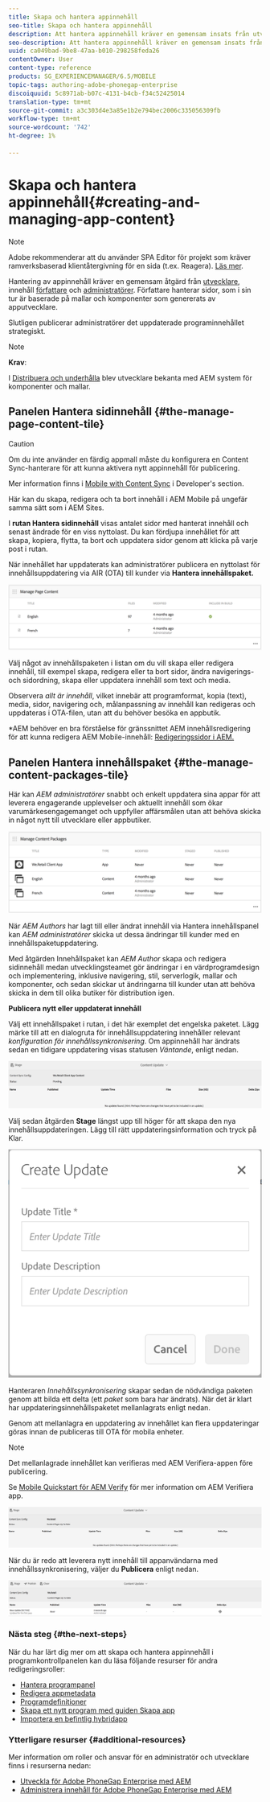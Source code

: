 ```yaml
---
title: Skapa och hantera appinnehåll
seo-title: Skapa och hantera appinnehåll
description: Att hantera appinnehåll kräver en gemensam insats från utvecklare, innehållsförfattare och administratörer.  Författare hanterar sidor, som i sin tur är baserade på mallar och komponenter som genererats av apputvecklare.
seo-description: Att hantera appinnehåll kräver en gemensam insats från utvecklare, innehållsförfattare och administratörer.  Författare hanterar sidor, som i sin tur är baserade på mallar och komponenter som genererats av apputvecklare.
uuid: ca049bad-9be8-47aa-b010-298258feda26
contentOwner: User
content-type: reference
products: SG_EXPERIENCEMANAGER/6.5/MOBILE
topic-tags: authoring-adobe-phonegap-enterprise
discoiquuid: 5c8971ab-b07c-4131-b4cb-f34c52425014
translation-type: tm+mt
source-git-commit: a3c303d4e3a85e1b2e794bec2006c335056309fb
workflow-type: tm+mt
source-wordcount: '742'
ht-degree: 1%

---
```



# Skapa och hantera appinnehåll{#creating-and-managing-app-content}

>[!NOTE]
>
>Adobe rekommenderar att du använder SPA Editor för projekt som kräver ramverksbaserad klientåtergivning för en sida (t.ex. Reagera). [Läs mer](/help/sites-developing/spa-overview.md).

Hantering av appinnehåll kräver en gemensam åtgärd från [utvecklare](#developer), innehåll [författare](#author) och [administratörer](#administrator). Författare hanterar sidor, som i sin tur är baserade på mallar och komponenter som genererats av apputvecklare.

Slutligen publicerar administratörer det uppdaterade programinnehållet strategiskt.

>[!NOTE]
>
>**Krav**:
>
>I [Distribuera och underhålla](/help/sites-deploying/deploy.md) blev utvecklare bekanta med AEM system för komponenter och mallar.

## Panelen Hantera sidinnehåll {#the-manage-page-content-tile}

>[!CAUTION]
>
>Om du inte använder en färdig appmall måste du konfigurera en Content Sync-hanterare för att kunna aktivera nytt appinnehåll för publicering.
>
>Mer information finns i [Mobile with Content Sync](/help/mobile/phonegap-contentsync.md) i Developer&#39;s section.

Här kan du skapa, redigera och ta bort innehåll i AEM Mobile på ungefär samma sätt som i AEM Sites.

I **rutan Hantera sidinnehåll** visas antalet sidor med hanterat innehåll och senast ändrade för en viss nyttolast. Du kan fördjupa innehållet för att skapa, kopiera, flytta, ta bort och uppdatera sidor genom att klicka på varje post i rutan.

När innehållet har uppdaterats kan administratörer publicera en nyttolast för innehållsuppdatering via AIR (OTA) till kunder via **Hantera innehållspaket.**

![chlimage_1-161](assets/chlimage_1-161.png)

Välj något av innehållspaketen i listan om du vill skapa eller redigera innehåll, till exempel skapa, redigera eller ta bort sidor, ändra navigerings- och sidordning, skapa eller uppdatera innehåll som text och media.

Observera *allt är innehåll*, vilket innebär att programformat, kopia (text), media, sidor, navigering och, målanpassning av innehåll kan redigeras och uppdateras i OTA-filen, utan att du behöver besöka en appbutik.

*AEM behöver en bra förståelse för gränssnittet AEM innehållsredigering för att kunna redigera AEM Mobile-innehåll: [Redigeringssidor i AEM.](/help/sites-authoring/qg-page-authoring.md)

## Panelen Hantera innehållspaket {#the-manage-content-packages-tile}

Här kan *AEM administratörer* snabbt och enkelt uppdatera sina appar för att leverera engagerande upplevelser och aktuellt innehåll som ökar varumärkesengagemanget och uppfyller affärsmålen utan att behöva skicka in något nytt till utvecklare eller appbutiker.

![chlimage_1-162](assets/chlimage_1-162.png)

När *AEM Authors* har lagt till eller ändrat innehåll via Hantera innehållspanel kan *AEM administratörer* skicka ut dessa ändringar till kunder med en innehållspaketuppdatering.

Med åtgärden Innehållspaket kan *AEM Author* skapa och redigera sidinnehåll medan utvecklingsteamet gör ändringar i en värdprogramdesign och implementering, inklusive navigering, stil, serverlogik, mallar och komponenter, och sedan skickar ut ändringarna till kunder utan att behöva skicka in dem till olika butiker för distribution igen.

**Publicera nytt eller uppdaterat innehåll**

Välj ett innehållspaket i rutan, i det här exemplet det engelska paketet. Lägg märke till att en dialogruta för innehållsuppdatering innehåller relevant *konfiguration för innehållssynkronisering*. Om appinnehåll har ändrats sedan en tidigare uppdatering visas statusen *Väntande*, enligt nedan.

![chlimage_1-163](assets/chlimage_1-163.png)

Välj sedan åtgärden **Stage** längst upp till höger för att skapa den nya innehållsuppdateringen. Lägg till rätt uppdateringsinformation och tryck på Klar.

![chlimage_1-164](assets/chlimage_1-164.png)

Hanteraren *Innehållssynkronisering* skapar sedan de nödvändiga paketen genom att bilda ett delta (ett *paket* som bara har ändrats). När det är klart har uppdateringsinnehållspaketet mellanlagrats enligt nedan.

Genom att mellanlagra en uppdatering av innehållet kan flera uppdateringar göras innan de publiceras till OTA för mobila enheter.

>[!NOTE]
>
>Det mellanlagrade innehållet kan verifieras med AEM Verifiera-appen före publicering.
>
>Se [Mobile Quickstart för AEM Verify](/help/mobile/phonegap-mobile-quickstart.md) för mer information om AEM Verifiera app.

![chlimage_1-165](assets/chlimage_1-165.png)

När du är redo att leverera nytt innehåll till appanvändarna med innehållssynkronisering, väljer du **Publicera** enligt nedan.

![chlimage_1-166](assets/chlimage_1-166.png)

### Nästa steg {#the-next-steps}

När du har lärt dig mer om att skapa och hantera appinnehåll i programkontrollpanelen kan du läsa följande resurser för andra redigeringsroller:

* [Hantera programpanel](/help/mobile/phonegap-app-details-tile.md)
* [Redigera appmetadata](/help/mobile/phonegap-editmetadata.md)
* [Programdefinitioner](/help/mobile/phonegap-app-definitions.md)
* [Skapa ett nytt program med guiden Skapa app](/help/mobile/phonegap-create-new-app.md)
* [Importera en befintlig hybridapp](/help/mobile/phonegap-adding-content-to-imported-app.md)

### Ytterligare resurser {#additional-resources}

Mer information om roller och ansvar för en administratör och utvecklare finns i resurserna nedan:

* [Utveckla för Adobe PhoneGap Enterprise med AEM](/help/mobile/developing-in-phonegap.md)
* [Administrera innehåll för Adobe PhoneGap Enterprise med AEM](/help/mobile/administer-phonegap.md)

